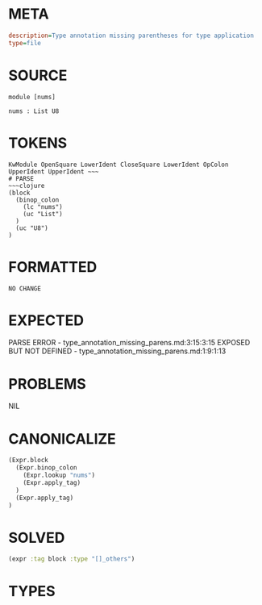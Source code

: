 # META
~~~ini
description=Type annotation missing parentheses for type application
type=file
~~~
# SOURCE
~~~roc
module [nums]

nums : List U8
~~~
# TOKENS
~~~text
KwModule OpenSquare LowerIdent CloseSquare LowerIdent OpColon UpperIdent UpperIdent ~~~
# PARSE
~~~clojure
(block
  (binop_colon
    (lc "nums")
    (uc "List")
  )
  (uc "U8")
)
~~~
# FORMATTED
~~~roc
NO CHANGE
~~~
# EXPECTED
PARSE ERROR - type_annotation_missing_parens.md:3:15:3:15
EXPOSED BUT NOT DEFINED - type_annotation_missing_parens.md:1:9:1:13
# PROBLEMS
NIL
# CANONICALIZE
~~~clojure
(Expr.block
  (Expr.binop_colon
    (Expr.lookup "nums")
    (Expr.apply_tag)
  )
  (Expr.apply_tag)
)
~~~
# SOLVED
~~~clojure
(expr :tag block :type "[]_others")
~~~
# TYPES
~~~roc
~~~
